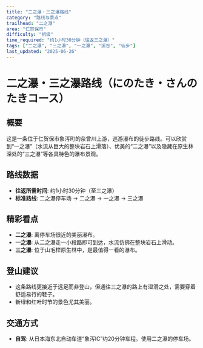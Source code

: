 ```yaml
---
title: "二之瀑・三之瀑路线"
category: "路线与景点"
trailhead: "二之瀑"
area: "仁贺保市"
difficulty: "初级"
time_required: "约1小时30分钟（往返三之瀑）"
tags: ["二之瀑", "三之瀑", "一之瀑", "溪谷", "徒步"]
last_updated: "2025-06-26"
---
```


# 二之瀑・三之瀑路线（にのたき・さんのたきコース）

## 概要
这是一条位于仁贺保市象泻町的奈曾川上游，巡游瀑布的徒步路线。可以欣赏到“一之瀑”（水流从巨大的整块岩石上滑落）、优美的“二之瀑”以及隐藏在原生林深处的“三之瀑”等各具特色的瀑布景观。

## 路线数据
- **往返所需时间**: 约1小时30分钟（至三之瀑）
- **标准路线**: 二之瀑停车场 → 二之瀑 → 一之瀑 → 三之瀑

## 精彩看点
- **二之瀑**: 离停车场很近的美丽瀑布。
- **一之瀑**: 从二之瀑走一小段路即可到达，水流仿佛在整块岩石上滑动。
- **三之瀑**: 位于山毛榉原生林中，是最值得一看的瀑布。

## 登山建议
- 这条路线更接近于远足而非登山，但通往三之瀑的路上有湿滑之处，需要穿着舒适易行的鞋子。
- 新绿和红叶时节的景色尤其美丽。

## 交通方式
- **自驾**: 从日本海东北自动车道“象泻IC”约20分钟车程。使用二之瀑的停车场。